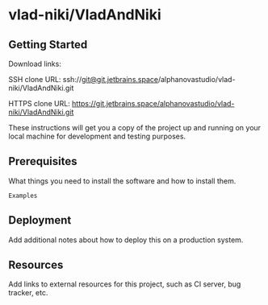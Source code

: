 # vlad-niki/VladAndNiki



## Getting Started

Download links:

SSH clone URL: ssh://git@git.jetbrains.space/alphanovastudio/vlad-niki/VladAndNiki.git

HTTPS clone URL: https://git.jetbrains.space/alphanovastudio/vlad-niki/VladAndNiki.git



These instructions will get you a copy of the project up and running on your local machine for development and testing purposes.

## Prerequisites

What things you need to install the software and how to install them.

```
Examples
```

## Deployment

Add additional notes about how to deploy this on a production system.

## Resources

Add links to external resources for this project, such as CI server, bug tracker, etc.
